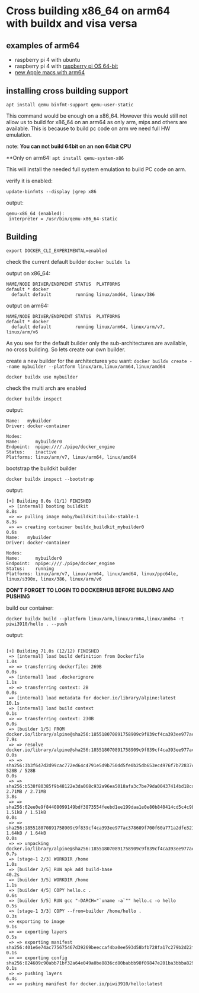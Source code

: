 # Cross building x86_64 on arm64 with buildx and visa versa

## examples of arm64

* raspberry pi 4 with ubuntu
* raspberry pi 4 with [raspberry pi OS 64-bit](https://www.raspberrypi.org/forums/viewtopic.php?t=275370)
* [new Apple macs with arm64](https://www.macrumors.com/guide/apple-silicon/)

## installing cross building support

```apt install qemu binfmt-support qemu-user-static```

This command would be enough on a x86_64. However this would still not allow us to build for x86_64 on an arm64 as only arm, mips and others are available.
This is because to build pc code on arm we need full HW emulation.

note: **You can not build 64bit on an non 64bit CPU**

**Only on arm64: ```apt install qemu-system-x86```

This will install the needed full system emulation to build PC code on arm.

verify it is enabled:

```update-binfmts --display |grep x86```

output:

```
qemu-x86_64 (enabled):
 interpreter = /usr/bin/qemu-x86_64-static
```

## Building

```export DOCKER_CLI_EXPERIMENTAL=enabled```

check the current default builder
```docker buildx ls```

output on x86_64:

```
NAME/NODE DRIVER/ENDPOINT STATUS  PLATFORMS
default * docker
  default default         running linux/amd64, linux/386
```
output on arm64:

```
NAME/NODE DRIVER/ENDPOINT STATUS  PLATFORMS
default * docker
  default default         running linux/arm64, linux/arm/v7, linux/arm/v6
```

As you see for the default builder only the sub-architectures are available, no cross building.
So lets create our own builder. 


create a new builder for the architectures you want:
```docker buildx create --name mybuilder --platform linux/arm,linux/arm64,linux/amd64```

```docker buildx use mybuilder```

check the multi arch are enabled

```docker buildx inspect```

output:

```
Name:   mybuilder
Driver: docker-container

Nodes:
Name:      mybuilder0
Endpoint:  npipe:////./pipe/docker_engine
Status:    inactive
Platforms: linux/arm/v7, linux/arm64, linux/amd64
```

bootstrap the buildkit builder

```docker buildx inspect --bootstrap```

output:

```
[+] Building 0.0s (1/1) FINISHED
 => [internal] booting buildkit                                                                                                          8.8s
 => => pulling image moby/buildkit:buildx-stable-1                                                                                       8.3s
 => => creating container buildx_buildkit_mybuilder0                                                                                     0.6s
Name:   mybuilder
Driver: docker-container

Nodes:
Name:      mybuilder0
Endpoint:  npipe:////./pipe/docker_engine
Status:    running
Platforms: linux/arm/v7, linux/arm64, linux/amd64, linux/ppc64le, linux/s390x, linux/386, linux/arm/v6
```

**DON'T FORGET TO LOGIN TO DOCKERHUB BEFORE BUILDING AND PUSHING**

build our container:

```docker buildx build --platform linux/arm,linux/arm64,linux/amd64 -t piwi3910/hello . --push```

output:

```

[+] Building 71.0s (12/12) FINISHED
 => [internal] load build definition from Dockerfile                                                                                                                                                                   1.0s
 => => transferring dockerfile: 269B                                                                                                                                                                                   0.0s
 => [internal] load .dockerignore                                                                                                                                                                                      1.1s
 => => transferring context: 2B                                                                                                                                                                                        0.0s
 => [internal] load metadata for docker.io/library/alpine:latest                                                                                                                                                      10.1s
 => [internal] load build context                                                                                                                                                                                      0.1s
 => => transferring context: 230B                                                                                                                                                                                      0.0s
 => [builder 1/5] FROM docker.io/library/alpine@sha256:185518070891758909c9f839cf4ca393ee977ac378609f700f60a771a2dfe321                                                                                                7.9s
 => => resolve docker.io/library/alpine@sha256:185518070891758909c9f839cf4ca393ee977ac378609f700f60a771a2dfe321                                                                                                        0.0s
 => => sha256:3b3f647d2d99cac772ed64c4791e5d9b750dd5fe0b25db653ec4976f7b72837c 528B / 528B                                                                                                                             0.0s
 => => sha256:b538f80385f9b48122e3da068c932a96ea5018afa3c7be79da00437414bd18cd 2.71MB / 2.71MB                                                                                                                         3.8s
 => => sha256:62ee0e9f84408099149bdf3873554feebd1ee199daa1e0e80b840414cd5c4c9b 1.51kB / 1.51kB                                                                                                                         0.0s
 => => sha256:185518070891758909c9f839cf4ca393ee977ac378609f700f60a771a2dfe321 1.64kB / 1.64kB                                                                                                                         0.0s
 => => unpacking docker.io/library/alpine@sha256:185518070891758909c9f839cf4ca393ee977ac378609f700f60a771a2dfe321                                                                                                      0.7s
 => [stage-1 2/3] WORKDIR /home                                                                                                                                                                                        1.0s
 => [builder 2/5] RUN apk add build-base                                                                                                                                                                              40.2s
 => [builder 3/5] WORKDIR /home                                                                                                                                                                                        1.1s
 => [builder 4/5] COPY hello.c .                                                                                                                                                                                       0.6s
 => [builder 5/5] RUN gcc "-DARCH="`uname -a`"" hello.c -o hello                                                                                                                                                       0.5s
 => [stage-1 3/3] COPY --from=builder /home/hello .                                                                                                                                                                    0.3s
 => exporting to image                                                                                                                                                                                                 9.1s
 => => exporting layers                                                                                                                                                                                                0.5s
 => => exporting manifest sha256:401e6e74ac775675467d39269beeccaf4ba0ee593d58bfb728fa17c279b2d22f                                                                                                                      0.1s
 => => exporting config sha256:824609c90abb71bf32a64e049a0be8836cd80babbb98f09847e201ba3bbba829                                                                                                                        0.1s
 => => pushing layers                                                                                                                                                                                                  6.4s
 => => pushing manifest for docker.io/piwi3910/hello:latest 
```
